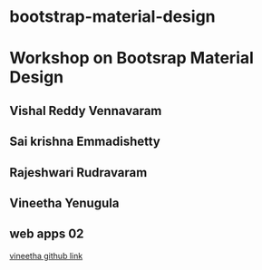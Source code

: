 # bootstrap-material-design

# Workshop on Bootsrap Material Design

## Vishal Reddy Vennavaram
## Sai krishna Emmadishetty
## Rajeshwari Rudravaram
## Vineetha Yenugula
## web apps 02 


[vineetha github link](https://github.com/vineetha1996)

